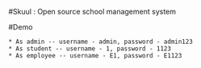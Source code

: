 #Skuul : Open source school management system

#Demo

    * As admin -- username - admin, password - admin123
    * As student -- username - 1, password - 1123
    * As employee -- username - E1, password - E1123

